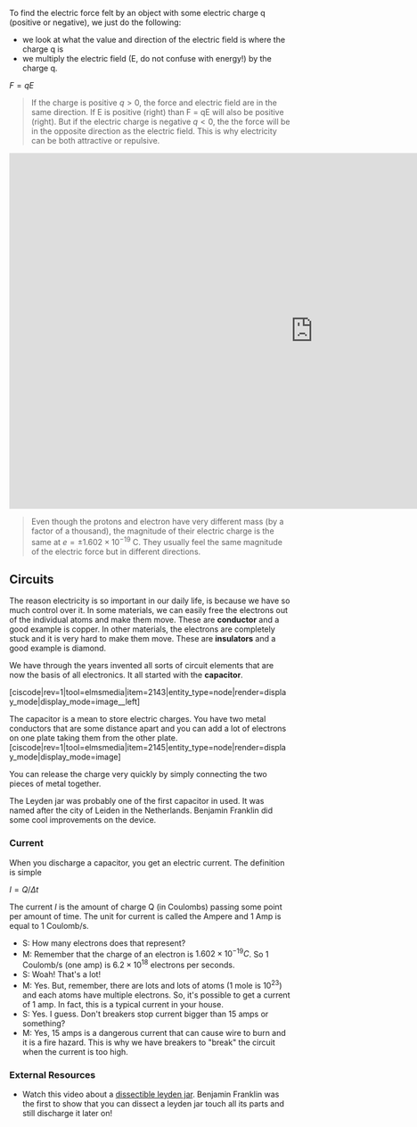 To find the electric force felt by an object with some electric charge q (positive or negative), we just do the following:

* we look at what the value and direction of the electric field is where the charge q is 
* we multiply the electric field (E, do not confuse with energy!) by the charge q. 

$F = q E$

> If the charge is positive $q>0$, the force and electric field are in the same direction. If E is positive (right) than F = qE will also be positive (right). But if the electric charge is negative $q<0$, the the force will be in the opposite direction as the electric field. This is why electricity can be both attractive or repulsive. 

<iframe src="https://h5p.org/h5p/embed/84196" width="1090" height="638" frameborder="0" allowfullscreen="allowfullscreen"></iframe><script src="https://h5p.org/sites/all/modules/h5p/library/js/h5p-resizer.js" charset="UTF-8"></script>
  
> Even though the protons and electron have very different mass (by a factor of a thousand), the magnitude of their electric charge is the same at $e = \pm 1.602\times10^{-19}$ C. They usually feel the same magnitude of the electric force but in different directions. 

## Circuits

The reason electricity is so important in our daily life, is because we have so much control over it. In some materials, we can easily free the electrons out of the individual atoms and make them move. These are **conductor** and a good example is copper. In other materials, the electrons are completely stuck and it is very hard to make them move. These are **insulators** and a good example is diamond.

We have through the years invented all sorts of circuit elements that are now the basis of all electronics. It all started with the **capacitor**.

[ciscode|rev=1|tool=elmsmedia|item=2143|entity_type=node|render=display_mode|display_mode=image__left]

The capacitor is a mean to store electric charges. You have two metal conductors that are some distance apart and you can add a lot of electrons on one plate taking them from the other plate.
[ciscode|rev=1|tool=elmsmedia|item=2145|entity_type=node|render=display_mode|display_mode=image]

You can release the charge very quickly by simply connecting the two pieces of metal together.

The Leyden jar was probably one of the first capacitor in used. It was named after the city of Leiden in the Netherlands.  Benjamin Franklin did some cool improvements on the device.

### Current

When you discharge a capacitor, you get an electric current. The definition is simple

$I = Q/\Delta t$

The current $I$ is the amount of charge Q (in Coulombs) passing some point per amount of time. The unit for current is called the Ampere and 1 Amp is equal to 1 Coulomb/s.

- S: How many electrons does that represent?
- M: Remember that the charge of an electron is $1.602\times10^{-19} C$. So 1 Coulomb/s (one amp) is $6.2 \times 10^{18}$ electrons per seconds.
- S: Woah! That's a lot!
- M: Yes. But, remember, there are lots and lots of atoms (1 mole is $10^{23}$) and each atoms have multiple electrons. So, it's possible to get a current of 1 amp. In fact, this is a typical current in your house.
- S: Yes. I guess. Don't breakers stop current bigger than 15 amps or something?
- M: Yes, 15 amps is a dangerous current that can cause wire to burn and it is a fire hazard. This is why we have breakers to "break" the circuit when the current is too high.

### External Resources

- Watch this video about a [dissectible leyden jar](http://youtu.be/9ckpQW9sdUg). Benjamin Franklin was the first to show that you can dissect a leyden jar touch all its parts and still discharge it later on!